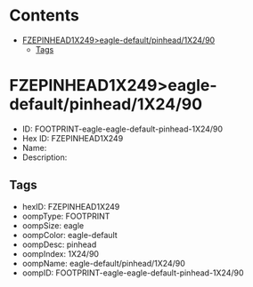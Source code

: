 



Contents
========

* [FZEPINHEAD1X249>eagle-default/pinhead/1X24/90](#fzepinhead1x249eagle-defaultpinhead1x2490)
	* [Tags](#tags)

# FZEPINHEAD1X249>eagle-default/pinhead/1X24/90

- ID: FOOTPRINT-eagle-eagle-default-pinhead-1X24/90
- Hex ID: FZEPINHEAD1X249
- Name: 
- Description: 

## Tags

- hexID: FZEPINHEAD1X249
- oompType: FOOTPRINT
- oompSize: eagle
- oompColor: eagle-default
- oompDesc: pinhead
- oompIndex: 1X24/90
- oompName: eagle-default/pinhead/1X24/90
- oompID: FOOTPRINT-eagle-eagle-default-pinhead-1X24/90
